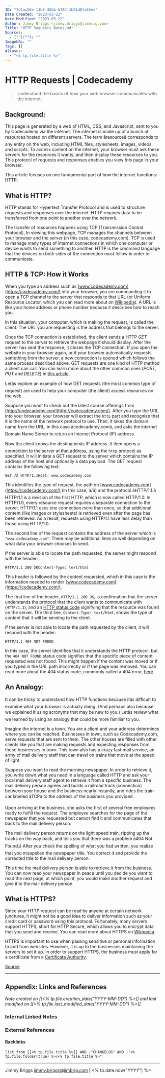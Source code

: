 ```yaml
---
ID: "7d1ac56e-11bf-40bb-b784-1b91d8fa68ec"
Date Created: "2023-03-22"
Date Modified: "2023-03-22"
Author: Jimmy Briggs <jimmy.briggs@jimbrig.com>
Title: "HTTP Requests Notes.md"
Sources: 
  - [""](""): ""
ImageURL: ""
Tags: []
Aliases:
  - "<% tp.file.title %>"
---
```


# HTTP Requests | Codecademy

> Understand the basics of how your web browser communicates with the internet.

## Background:

This page is generated by a web of HTML, CSS, and Javascript, sent to you by Codecademy via the internet. The internet is made up of a bunch of resources hosted on different servers. The term âresourceâ corresponds to any entity on the web, including HTML files, stylesheets, images, videos, and scripts. To access content on the internet, your browser must ask these servers for the resources it wants, and then display these resources to you. This protocol of requests and responses enables you view *this* page in your browser.

This article focuses on one fundamental part of how the internet functions: HTTP.

## What is HTTP?

HTTP stands for Hypertext Transfer Protocol and is used to structure requests and responses over the internet. HTTP requires data to be transferred from one point to another over the network.

The transfer of resources happens using TCP (Transmission Control Protocol). In viewing this webpage, TCP manages the channels between your browser and the server (in this case, codecademy.com). TCP is used to manage many types of internet connections in which one computer or device wants to send something to another. HTTP is the command language that the devices on both sides of the connection must follow in order to communicate.

## HTTP & TCP: How it Works

When you type an address such as [www.codecademy.com](https://codecademy.com/) into your browser, you are commanding it to open a TCP channel to the server that responds to that URL (or Uniform Resource Locator, which you can read more about on [Wikipedia](https://en.wikipedia.org/wiki/Uniform_Resource_Locator)). A URL is like your home address or phone number because it describes how to reach you.

In this situation, your computer, which is making the request, is called the client. The URL you are requesting is the address that belongs to the server.

Once the TCP connection is established, the client sends a HTTP *GET* request to the server to retrieve the webpage it should display. After the server has sent the response, it closes the TCP connection. If you open the website in your browser again, or if your browser automatically requests something from the server, a new connection is opened which follows the same process described above. GET requests are one kind of HTTP method a client can call. You can learn more about the other common ones (*POST*, *PUT* and *DELETE*) in [this article](https://www.codecademy.com/articles/what-is-rest).

Letâs explore an example of how GET requests (the most common type of request) are used to help your computer (the client) access resources on the web.

Suppose you want to check out the latest course offerings from [http://codecademy.com](http://codecademy.com/). After you type the URL into your browser, your browser will extract the `http` part and recognize that it is the name of the network protocol to use. Then, it takes the domain name from the URL, in this case âcodecademy.comâ, and asks the internet Domain Name Server to return an Internet Protocol (IP) address.

Now the client knows the destinationâs IP address. It then opens a connection to the server at that address, using the `http` protocol as specified. It will initiate a GET request to the server which contains the IP address of the host and optionally a data payload. The GET request contains the following text:

```
GET /Â HTTP/1.1Host: www.codecademy.com
```

This identifies the type of request, the path on [www.codecademy.com](https://codecademy.com/) (in this case, â/â) and the protocol âHTTP/1.1.â HTTP/1.1 is a revision of the first HTTP, which is now called HTTP/1.0. In HTTP/1.0, every resource request requires a separate connection to the server. HTTP/1.1 uses one connection more than once, so that additional content (like images or stylesheets) is retrieved even after the page has been retrieved. As a result, requests using HTTP/1.1 have less delay than those using HTTP/1.0.

The second line of the request contains the address of the server which is `"www.codecademy.com"`. There may be additional lines as well depending on what data your browser chooses to send.

If the server is able to locate the path requested, the server might respond with the header:

```
HTTP/1.1 200 OKContent-Type: text/html
```

This header is followed by the content requested, which in this case is the information needed to render [www.codecademy.com](https://codecademy.com/).

The first line of the header, `HTTP/1.1 200 OK`, is confirmation that the server understands the protocol that the client wants to communicate with (`HTTP/1.1`), and an [HTTP status code](https://en.wikipedia.org/wiki/List_of_HTTP_status_codes) signifying that the resource was found on the server. The third line, `Content-Type: text/html`, shows the type of content that it will be sending to the client.

If the server is not able to locate the path requested by the client, it will respond with the header:

```
HTTP/1.1 404 NOT FOUND
```

In this case, the server identifies that it understands the HTTP protocol, but the `404 NOT FOUND` status code signifies that the specific piece of content requested was not found. This might happen if the content was moved or if you typed in the URL path incorrectly or if the page was removed. You can read more about the 404 status code, commonly called a 404 error, [here](https://www.codecademy.com/articles/http-errors-404).

## An Analogy:

It can be tricky to understand how HTTP functions because itâs difficult to examine what your browser is actually doing. (And perhaps also because we explained it using acronyms that may be new to you.) Letâs review what we learned by using an analogy that could be more familiar to you.

Imagine the internet is a town. You are a client and your address determines where you can be reached. Businesses in town, such as Codecademy.com, serve requests that are sent to them. The other houses are filled with other clients like you that are making requests and expecting responses from these businesses in town. This town also has a crazy fast mail service, an army of mail delivery staff that can travel on trains that move at the speed of light.

Suppose you want to read the morning newspaper. In order to retrieve it, you write down what you need in a language called HTTP and ask your local mail delivery staff agent to retrieve it from a specific business. The mail delivery person agrees and builds a railroad track (connection) between your house and the business nearly instantly, and rides the train car labeled âTCPâ to the address of the business you provided.

Upon arriving at the business, she asks the first of several free employees ready to fulfill the request. The employee searches for the page of the newspaper that you requested but cannot find it and communicates that back to the mail delivery person.

The mail delivery person returns on the light speed train, ripping up the tracks on the way back, and tells you that there was a problem â404 Not Found.â After you check the spelling of what you had written, you realize that you misspelled the newspaper title. You correct it and provide the corrected title to the mail delivery person.

This time the mail delivery person is able to retrieve it from the business. You can now read your newspaper in peace until you decide you want to read the next page, at which point, you would make another request and give it to the mail delivery person.

## What is HTTPS?

Since your HTTP request can be read by anyone at certain network junctures, it might not be a good idea to deliver information such as your credit card or password using this protocol. Fortunately, many servers support HTTPS, short for HTTP Secure, which allows you to encrypt data that you send and receive. You can read more about HTTPS on [Wikipedia](https://en.wikipedia.org/wiki/HTTPS#Difference_from_HTTP).

HTTPS is important to use when passing sensitive or personal information to and from websites. However, it is up to the businesses maintaining the servers to set it up. In order to support HTTPS, the business must apply for a certificate from a [Certificate Authority](https://en.wikipedia.org/wiki/Certificate_authority).

[Source](https://www.codecademy.com/articles/http-requests)


***

## Appendix: Links and References

*Note created on [[<% tp.file.creation_date("YYYY-MM-DD") %>]] and last modified on [[<% tp.file.last_modified_date("YYYY-MM-DD") %>]].*

### Internal Linked Notes

### External References

#### Backlinks

```dataview
list from [[<% tp.file.title %>]] AND -"CHANGELOG" AND -"<% tp.file.folder(true) %>/<% tp.file.title %>"
```


***

Jimmy Briggs <jimmy.briggs@jimbrig.com> | <% tp.date.now("YYYY") %>